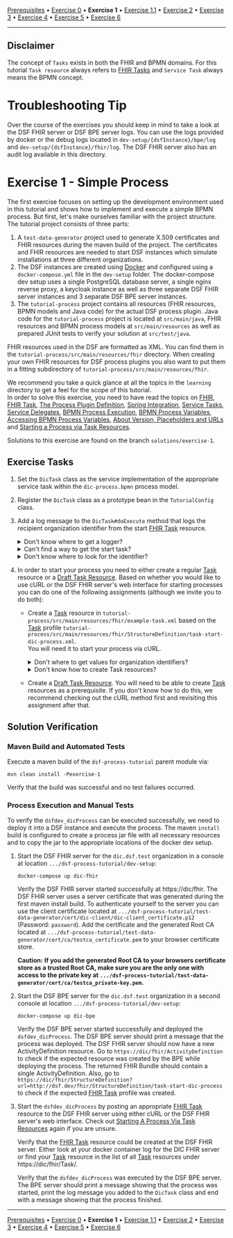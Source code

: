 [Prerequisites](prerequisites.md) • [Exercise 0](exercise-0.md) • **Exercise 1** • [Exercise 1.1](exercise-1-1.md) • [Exercise 2](exercise-2.md) • [Exercise 3](exercise-3.md) • [Exercise 4](exercise-4.md) • [Exercise 5](exercise-5.md) • [Exercise 6](exercise-6.md)
___
## Disclaimer
The concept of `Tasks` exists in both the FHIR and BPMN domains. For this tutorial `Task resource` always refers
to [FHIR Tasks](https://www.hl7.org/fhir/R4/task.html) and `Service Task` always means the BPMN concept.

# Troubleshooting Tip
Over the course of the exercises you should keep in mind to take a look at the DSF FHIR server or DSF BPE server logs. 
You can use the logs provided by docker or the debug logs located in `dev-setup/{dsfInstance}/bpe/log` and `dev-setup/{dsfInstance}/fhir/log`.
The DSF FHIR server also has an audit log available in this directory.

# Exercise 1 - Simple Process
The first exercise focuses on setting up the development environment used in this tutorial and shows how to implement and execute a simple
BPMN process. But first, let's make ourselves familiar with the project structure.  
The tutorial project consists of three parts:
1. A `test-data-generator` project used to generate X.509 certificates and FHIR resources
   during the maven build of the project. The certificates and FHIR resources are needed to start DSF instances which simulate
   installations at three different organizations.
2. The DSF instances are created using [Docker](https://www.docker.com/) and configured using
   a `docker-compose.yml` file in the `dev-setup` folder. The docker-compose dev setup uses a single PostgreSQL database server,
   a single nginx reverse proxy, a keycloak instance as well as three separate DSF FHIR server instances and 3 separate DSF BPE server instances.
3. The `tutorial-process` project contains all resources (FHIR resources, BPMN models and Java code) for the actual
   DSF process plugin. Java code for the `tutorial-process` project is located at `src/main/java`, FHIR resources and
   BPMN process models at `src/main/resources` as well as prepared JUnit tests to verify your solution at `src/test/java`.

FHIR resources used in the DSF are formatted as XML. You can find them in the `tutorial-process/src/main/resources/fhir` directory.
When creating your own FHIR resources for DSF process plugins you also want to put them in a fitting subdirectory of `tutorial-process/src/main/resources/fhir`.

We recommend you take a quick glance at all the topics in the `learning` directory to get a 
feel for the scope of this tutorial.  
In order to solve this exercise, you need to have read the topics on [FHIR](../learning/concepts/fhir/info.md), 
[FHIR Task](../learning/concepts/fhir/task.md), 
[The Process Plugin Definition](../learning/concepts/dsf/the-process-plugin-definition.md), 
[Spring Integration](../learning/concepts/dsf/spring-integration.md), [Service Tasks](../learning/concepts/bpmn/service-tasks.md), 
[Service Delegates](../learning/concepts/dsf/service-delegates.md),
[BPMN Process Execution](../learning/concepts/dsf/bpmn-process-execution.md), 
[BPMN Process Variables](../learning/concepts/dsf/bpmn-process-variables.md), 
[Accessing BPMN Process Variables](../learning/guides/accessing-bpmn-process-variables.md),
[About Version, Placeholders and URLs](../learning/concepts/dsf/about-version-placeholders-and-urls.md)
and [Starting a Process via Task Resources](../learning/guides/starting-a-process-via-task-resources.md).

Solutions to this exercise are found on the branch `solutions/exercise-1`.

## Exercise Tasks
1. Set the `DicTask` class as the service implementation of the appropriate service task within the `dic-process.bpmn` process model.
2. Register the `DicTask` class as a prototype bean in the `TutorialConfig` class.
3. Add a log message to the `DicTask#doExecute` method that logs the recipient organization identifier from the start [FHIR Task](../learning/concepts/fhir/task.md) resource.

    <details>
        <summary>Don't know where to get a logger?</summary>
    
    This project uses slf4j. So use `LoggerFactory` to get yourself a logger instance.
    </details>
    
    <details>
        <summary>Can't find a way to get the start task?</summary>
    
    The `doExecute` method provides a `Variables` instance. Try it through this one.
    </details>
    
    <details>
        <summary>Don't know where to look for the identifier?</summary>
    
    Take a look at the official [FHIR Task](../learning/concepts/fhir/task.md) resource, find elements that have a recipient and manoeuvre your way to those elements using the right getters. Then test which of them has the correct value.
    </details>


4. In order to start your process you need to either create a regular [Task](../learning/concepts/fhir/task.md) resource
    or a [Draft Task Resource](../learning/concepts/dsf/draft-task-resources.md). Based on whether you would like
    to use cURL or the DSF FHIR server's web interface for starting processes you can do one of the following
    assignments (although we invite you to do both):
   * Create a [Task](../learning/concepts/fhir/task.md) resource in `tutorial-process/src/main/resources/fhir/example-task.xml` based on the [Task](../learning/concepts/fhir/task.md)
     profile `tutorial-process/src/main/resources/fhir/StructureDefinition/task-start-dic-process.xml`.  
     You will need it to start your process via cURL.

        <details>
        <summary>Don't where to get values for organization identifiers?</summary>

        Take a look at the topic on [organization identifiers](../learning/concepts/dsf/organization-identifiers.md).
        </details>   

        <details>
        <summary>Don't know how to create Task resources?</summary>

        Take a look at [this guide](../learning/guides/creating-task-resources-based-on-a-definition.md).
        </details>
   * Create a [Draft Task Resource](../learning/concepts/dsf/draft-task-resources.md). You will need to be able
    to create [Task](../learning/concepts/fhir/task.md) resources as a prerequisite. If you don't know how to do this, 
    we recommend checking out the cURL method first and revisiting this assignment after that.

## Solution Verification
### Maven Build and Automated Tests
Execute a maven build of the `dsf-process-tutorial` parent module via:
```
mvn clean install -Pexercise-1
```
Verify that the build was successful and no test failures occurred.

### Process Execution and Manual Tests
To verify the `dsfdev_dicProcess` can be executed successfully, we need to deploy it into a DSF instance and execute the process. The maven `install` build is configured to create a process jar file with all necessary resources and to copy the jar to the appropriate locations of the docker dev setup.

1. Start the DSF FHIR server for the `dic.dsf.test` organization in a console at location `.../dsf-process-tutorial/dev-setup`:
	```
	docker-compose up dic-fhir
	```
	Verify the DSF FHIR server started successfully at https://dic/fhir. 
	The DSF FHIR server uses a server certificate that was generated during the first maven install build. 
    To authenticate yourself to the server you can use the client certificate located at `.../dsf-process-tutorial/test-data-generator/cert/dic-client/dic-client_certificate.p12` (Password: `password`). 
    Add the certificate and the generated Root CA located at `.../dsf-process-tutorial/test-data-generator/cert/ca/testca_certificate.pem` to your browser certificate store.
	
	**Caution:** __If you add the generated Root CA to your browsers certificate store as a trusted Root CA, make sure you are 
    the only one with access to the private key at `.../dsf-process-tutorial/test-data-generator/cert/ca/testca_private-key.pem`.__

2. Start the DSF BPE server for the `dic.dsf.test` organization in a second console at location `.../dsf-process-tutorial/dev-setup`:
	```
	docker-compose up dic-bpe
	```
	Verify the DSF BPE server started successfully and deployed the `dsfdev_dicProcess`. 
    The DSF BPE server should print a message that the process was deployed. The DSF FHIR server should now have a new ActivityDefinition resource. Go to `https://dic/fhir/ActivityDefinition` to check if the expected resource was created by the BPE while deploying the process. The returned FHIR Bundle should contain a single ActivityDefinition. Also, go to `https://dic/fhir/StructureDefinition?url=http://dsf.dev/fhir/StructureDefinition/task-start-dic-process` to check if the expected [FHIR Task](../learning/concepts/fhir/task.md) profile was created.

3. Start the `dsfdev_dicProcess` by posting an appropriate [FHIR Task](../learning/concepts/fhir/task.md) resource to the DSF FHIR server using either cURL or the DSF FHIR server's web interface. Check out [Starting A Process Via Task Resources](../learning/guides/starting-a-process-via-task-resources.md) again if you are unsure.  
	
    Verify that the  [FHIR Task](../learning/concepts/fhir/task.md) resource could be created at the DSF FHIR server. Either look at your docker container log for the DIC FHIR server or find your [Task](../learning/concepts/fhir/task) resource in the list of all [Task](../learning/concepts/fhir/task) resources under https://dic/fhir/Task/. 
	
    Verify that the `dsfdev_dicProcess` was executed by the DSF BPE server. The BPE server should print a message showing that the process was started, print the log message you added to the `DicTask` class and end with a message showing that the process finished.

___
[Prerequisites](prerequisites.md) • [Exercise 0](exercise-0.md) • **Exercise 1** • [Exercise 1.1](exercise-1-1.md) • [Exercise 2](exercise-2.md) • [Exercise 3](exercise-3.md) • [Exercise 4](exercise-4.md) • [Exercise 5](exercise-5.md) • [Exercise 6](exercise-6.md)
